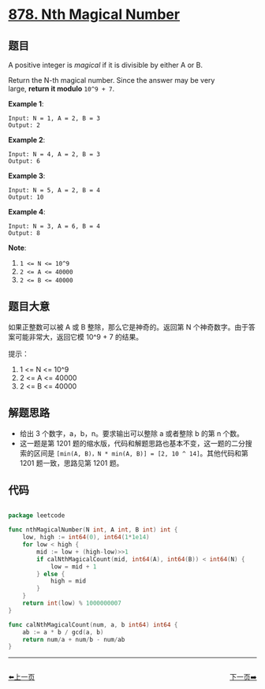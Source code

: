 # [878. Nth Magical Number](https://leetcode.com/problems/nth-magical-number/)


## 题目

A positive integer is *magical* if it is divisible by either A or B.

Return the N-th magical number. Since the answer may be very large, **return it modulo** `10^9 + 7`.

**Example 1**:

    Input: N = 1, A = 2, B = 3
    Output: 2

**Example 2**:

    Input: N = 4, A = 2, B = 3
    Output: 6

**Example 3**:

    Input: N = 5, A = 2, B = 4
    Output: 10

**Example 4**:

    Input: N = 3, A = 6, B = 4
    Output: 8

**Note**:

1. `1 <= N <= 10^9`
2. `2 <= A <= 40000`
3. `2 <= B <= 40000`


## 题目大意


如果正整数可以被 A 或 B 整除，那么它是神奇的。返回第 N 个神奇数字。由于答案可能非常大，返回它模 10^9 + 7 的结果。


提示：

1. 1 <= N <= 10^9
2. 2 <= A <= 40000
3. 2 <= B <= 40000


## 解题思路


- 给出 3 个数字，a，b，n。要求输出可以整除 a 或者整除 b 的第 n 个数。
- 这一题是第 1201 题的缩水版，代码和解题思路也基本不变，这一题的二分搜索的区间是 `[min(A, B)，N * min(A, B)] = [2, 10 ^ 14]`。其他代码和第 1201 题一致，思路见第 1201 题。


## 代码

```go

package leetcode

func nthMagicalNumber(N int, A int, B int) int {
	low, high := int64(0), int64(1*1e14)
	for low < high {
		mid := low + (high-low)>>1
		if calNthMagicalCount(mid, int64(A), int64(B)) < int64(N) {
			low = mid + 1
		} else {
			high = mid
		}
	}
	return int(low) % 1000000007
}

func calNthMagicalCount(num, a, b int64) int64 {
	ab := a * b / gcd(a, b)
	return num/a + num/b - num/ab
}

```


----------------------------------------------
<div style="display: flex;justify-content: space-between;align-items: center;">
<p><a href="https://books.halfrost.com/leetcode/ChapterFour/0876.Middle-of-the-Linked-List/">⬅️上一页</a></p>
<p><a href="https://books.halfrost.com/leetcode/ChapterFour/0880.Decoded-String-at-Index/">下一页➡️</a></p>
</div>
